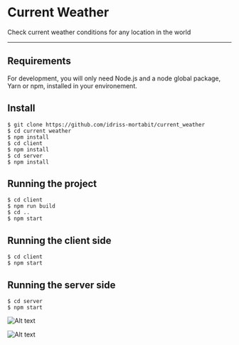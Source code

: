 # Current Weather

Check current weather conditions for any location in the world

---
## Requirements

For development, you will only need Node.js and a node global package, Yarn or npm, installed in your environement.


## Install

    $ git clone https://github.com/idriss-mortabit/current_weather
    $ cd current weather
    $ npm install
    $ cd client
    $ npm install
    $ cd server
    $ npm install


## Running the project

    $ cd client
    $ npm run build
    $ cd ..
    $ npm start

## Running the client side

    $ cd client
    $ npm start

## Running the server side

    $ cd server
    $ npm start

![Alt text](/screenshot1.png?raw=true "Example 1")

![Alt text](/screenshot2.png?raw=true "Example 2")